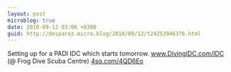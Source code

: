 ```yaml
---
layout: post
microblog: true
date: 2010-09-12 03:00 +0300
guid: http://desparoz.micro.blog/2010/09/12/t24253946376.html
---
```

Setting up for a PADI IDC which starts tomorrow. www.DivingIDC.com/IDC (@ Frog Dive Scuba Centre) [4sq.com/4QD6Eo](http://4sq.com/4QD6Eo)
